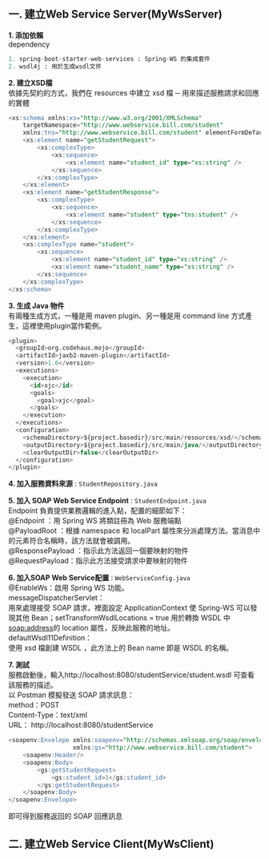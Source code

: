 **一. 建立Web Service Server(MyWsServer)** 
---

**1. 添加依賴**  
dependency
```sql
1. spring-boot-starter-web-services : Spring-WS 的集成套件
2. wsdl4j : 用於生成wsdl文件
```

**2. 建立XSD檔**  
依據先契約的方式，我們在 resources 中建立 xsd 檔 ─ 用來描述服務請求和回應的實體
```sql
<xs:schema xmlns:xs="http://www.w3.org/2001/XMLSchema"
	targetNamespace="http://www.webservice.bill.com/student"
	xmlns:tns="http://www.webservice.bill.com/student" elementFormDefault="qualified">
	<xs:element name="getStudentRequest">
		<xs:complexType>
			<xs:sequence>
				<xs:element name="student_id" type="xs:string" />  
			</xs:sequence>
		</xs:complexType>
	</xs:element>
	<xs:element name="getStudentResponse">
		<xs:complexType>
			<xs:sequence>
				<xs:element name="student" type="tns:student" />
			</xs:sequence>
		</xs:complexType>
	</xs:element>
	<xs:complexType name="student">
		<xs:sequence>
			<xs:element name="student_id" type="xs:string" />
			<xs:element name="student_name" type="xs:string" />
		</xs:sequence>
	</xs:complexType>
</xs:schema>
```  

**3. 生成 Java 物件**  
有兩種生成方式，一種是用 maven plugin、另一種是用 command line 方式產生，這裡使用plugin當作範例。
```sql
<plugin>
  <groupId>org.codehaus.mojo</groupId>
  <artifactId>jaxb2-maven-plugin</artifactId>
  <version>1.6</version>
  <executions>
    <execution>
      <id>xjc</id>
      <goals>
        <goal>xjc</goal>
      </goals>
    </execution>
  </executions>
  <configuration>
    <schemaDirectory>${project.basedir}/src/main/resources/xsd/</schemaDirectory>
    <outputDirectory>${project.basedir}/src/main/java/</outputDirectory>
    <clearOutputDir>false</clearOutputDir>
  </configuration>
</plugin>
```

**4. 加入服務資料來源** : ```StudentRepository.java```

**5. 加入 SOAP Web Service Endpoint** : ```StudentEndpoint.java```  
Endpoint 負責提供業務邏輯的進入點，配置的細節如下：  
@Endpoint ：用 Spring WS 將類註冊為 Web 服務端點  
@PayloadRoot ：根據 namespace 和 localPart 屬性來分派處理方法。當消息中的元素符合名稱時，該方法就會被調用。  
@ResponsePayload ：指示此方法返回一個要映射的物件  
@RequestPayload：指示此方法接受請求中要映射的物件  

**6. 加入SOAP Web Service配置** : ```WebServiceConfig.java```  
@EnableWs：啟用 Spring WS 功能。  
messageDispatcherServlet：  
用來處理接受 SOAP 請求，裡面設定 ApplicationContext 使 Spring-WS 可以發現其他 Bean；setTransformWsdlLocations = true 用於轉換 WSDL 中<soap:address>的 location 屬性，反映此服務的地址。  
defaultWsdl11Definition：  
使用 xsd 檔創建 WSDL ，此方法上的 Bean name 即是 WSDL 的名稱。

**7. 測試**  
服務啟動後，輸入http://localhost:8080/studentService/student.wsdl 可查看該服務的描述。  
以 Postman 模擬發送 SOAP 請求訊息：  
method：POST  
Content-Type：text/xml  
URL： http://localhost:8080/studentService  
```sql
<soapenv:Envelope xmlns:soapenv="http://schemas.xmlsoap.org/soap/envelope/"
                  xmlns:gs="http://www.webservice.bill.com/student">
    <soapenv:Header/>
    <soapenv:Body>
        <gs:getStudentRequest>
            <gs:student_id>1</gs:student_id>
        </gs:getStudentRequest>
    </soapenv:Body>
</soapenv:Envelope>
```
即可得到服務返回的 SOAP 回應訊息
    
**二. 建立Web Service Client(MyWsClient)** 
---
